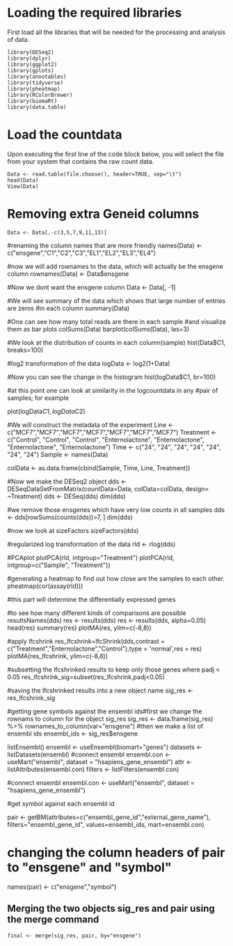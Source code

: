 # Loading the required libraries

First load all the libraries that will be needed for the processing and analysis of data.
```
library(DESeq2)
library(dplyr)
library(ggplot2)
library(gplots)
library(annotables)
library(tidyverse)
library(pheatmap)
library(RColorBrewer)
library(biomaRt)
library(data.table)
```
# Load the countdata

Upon executing the first line of the code block below, you will select the file from your system that contains the raw count data. 
```
Data <- read.table(file.choose(), header=TRUE, sep="\t")
head(Data)
View(Data)
```
# Removing extra Geneid columns
```
Data <- Data[,-c(3,5,7,9,11,13)]
```
#renaming the column names that are more friendly
names(Data) <- c("ensgene","C1","C2","C3","EL1","EL2","EL3","EL4")

#now we will add rownames to the data, which will actually be the ensgene column
rownames(Data) <- Data$ensgene

#Now we dont want the ensgene column
Data <- Data[, -1]

#We will see summary of the data which shows that large number of entries are zeros
#in each column
summary(Data)

#One can see how many total reads are there in each sample
#and visualize them as bar plots
colSums(Data)
barplot(colSums(Data), las=3)

#We look at the distribution of counts in each column(sample)
hist(Data$C1, breaks=100)

#log2 transformation of the data
logData <- log2(1+Data)

#Now you can see the change in the histogram
hist(logData$C1, br=100)

#at this point one can look at similarity in the logcountdata in any 
#pair of samples; for example

plot(logData$C1, logData$C2)

#We will construct the metadata of the experiment
Line <- c("MCF7","MCF7","MCF7","MCF7","MCF7","MCF7","MCF7")
Treatment <- c("Control", "Control", "Control", "Enternolactone", "Enternolactone", "Enternolactone", "Enternolactone")
Time <- c("24", "24", "24", "24", "24", "24", "24")
Sample <- names(Data)

colData <- as.data.frame(cbind(Sample, Time, Line, Treatment))

#Now we make the DESeq2 object
dds <- DESeqDataSetFromMatrix(countData=Data, colData=colData, design= ~Treatment)
dds <- DESeq(dds)
dim(dds)

#we remove those ensgenes which have very low counts in all samples
dds <- dds[rowSums(counts(dds))>7, ]
dim(dds)

#now we look at sizeFactors
sizeFactors(dds)

#regularized log transformation of the data
rld <- rlog(dds)

#PCAplot
plotPCA(rld, intgroup="Treatment")
plotPCA(rld, intgroup=c("Sample", "Treatment"))

#generating a heatmap to find out how close are the samples to each other.
pheatmap(cor(assay(rld)))

#this part will determine the differentially expressed genes

#to see how many different kinds of comparisons are possible
resultsNames(dds)
res <- results(dds)
res <- results(dds, alpha=0.05)
head(res)
summary(res)
plotMA(res, ylim=c(-8,8))

#apply lfcshrink
res_lfcshrink=lfcShrink(dds,contrast = c("Treatment","Enternolactone","Control"),type = 'normal',res = res)
plotMA(res_lfcshrink, ylim=c(-8,8))

#subsetting the lfcshrinked results to keep only those genes where padj < 0.05
res_lfcshrink_sig=subset(res_lfcshrink,padj<0.05)

#saving the lfcshrinked results into a new object name
sig_res <- res_lfcshrink_sig

#getting gene symbols against the ensembl ids#first we change the rownams to column for the object sig_res
sig_res <- data.frame(sig_res) %>% rownames_to_column(var="ensgene")
#then we make a list of ensembl ids
ensembl_ids <- sig_res$ensgene

listEnsembl()
ensembl <- useEnsembl(biomart="genes")
datasets <- listDatasets(ensembl)
#connect ensembl
ensembl.con <- useMart("ensembl", dataset = "hsapiens_gene_ensembl")
attr <- listAttributes(ensembl.con)
filters <- listFilters(ensembl.con)

#connect ensembl
ensembl.con <- useMart("ensembl", dataset = "hsapiens_gene_ensembl")

#get symbol against each ensembl id

pair <- getBM(attributes=c("ensembl_gene_id","external_gene_name"), filters="ensembl_gene_id", values=ensembl_ids, mart=ensembl.con)

# changing the column headers of pair to "ensgene" and "symbol"
names(pair) <- c("ensgene","symbol")

## Merging the two objects sig_res and pair using the merge command
```
final <- merge(sig_res, pair, by="ensgene")
```

